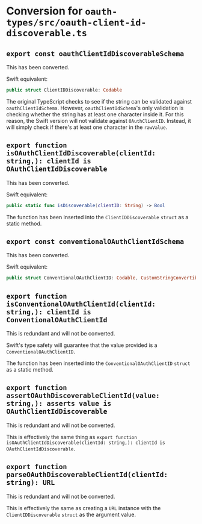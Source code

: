 # Conversion for `oauth-types/src/oauth-client-id-discoverable.ts`

## `export const oauthClientIdDiscoverableSchema`

This has been converted.

Swift equivalent:

```swift
public struct ClientIDDiscoverable: Codable
```

The original TypeScript checks to see if the string can be validated against `oauthClientIdSchema`. However, `oauthClientIdSchema`'s only validation is checking whether the string has at least one character inside it. For this reason, the Swift version will not validate against `OAuthClientID`. Instead, it will simply check if there's at least one character in the `rawValue`.

## `export function isOAuthClientIdDiscoverable(clientId: string,): clientId is OAuthClientIdDiscoverable`

This has been converted.

Swift equivalent:

```swift
public static func isDiscoverable(clientID: String) -> Bool
```

The function has been inserted into the `ClientIDDiscoverable` `struct` as a static method.

## `export const conventionalOAuthClientIdSchema`

This has been converted.

Swift equivalent:

```swift
public struct ConventionalOAuthClientID: Codable, CustomStringConvertible
```

## `export function isConventionalOAuthClientId(clientId: string,): clientId is ConventionalOAuthClientId`

This is redundant and will not be converted.

Swift's type safety will guarantee that the value provided is a `ConventionalOAuthClientID`.

The function has been inserted into the `ConventionalOAuthClientID` `struct` as a static method.

## `export function assertOAuthDiscoverableClientId(value: string,): asserts value is OAuthClientIdDiscoverable`

This is redundant and will not be converted.

This is effectively the same thing as `export function isOAuthClientIdDiscoverable(clientId: string,): clientId is OAuthClientIdDiscoverable`.

## `export function parseOAuthDiscoverableClientId(clientId: string): URL`

This is redundant and will not be converted.

This is effectively the same as creating a `URL` instance with the `ClientIDDiscoverable` `struct` as the argument value.

